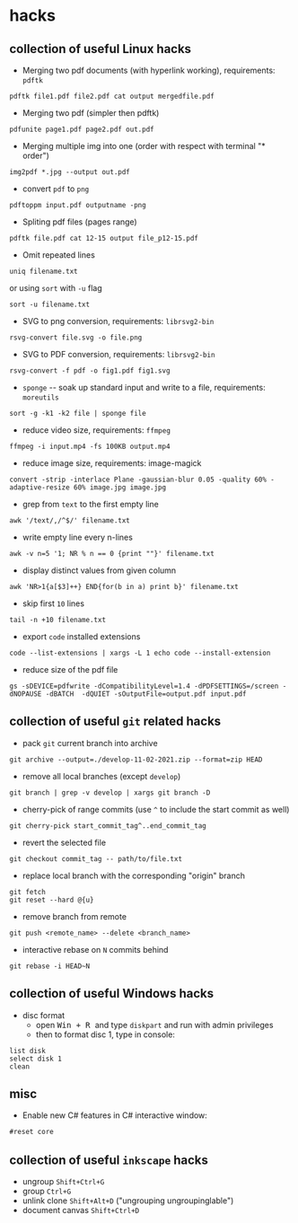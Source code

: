 # hacks

## collection of useful Linux hacks

- Merging two pdf documents (with hyperlink working), requirements: `pdftk`

```
pdftk file1.pdf file2.pdf cat output mergedfile.pdf
```

- Merging two pdf (simpler then pdftk)

```
pdfunite page1.pdf page2.pdf out.pdf
```

- Merging multiple img into one (order with respect with terminal "* order")

```
img2pdf *.jpg --output out.pdf
```

- convert `pdf` to `png`

```
pdftoppm input.pdf outputname -png
```

- Spliting pdf files (pages range)

```
pdftk file.pdf cat 12-15 output file_p12-15.pdf
```

- Omit repeated lines

```
uniq filename.txt
```

or using `sort` with `-u` flag

```
sort -u filename.txt
```

- SVG to png conversion, requirements: `librsvg2-bin`

```
rsvg-convert file.svg -o file.png
```

- SVG to PDF conversion, requirements: `librsvg2-bin`

```
rsvg-convert -f pdf -o fig1.pdf fig1.svg
```

- `sponge` -- soak up standard input and write to a file, requirements: `moreutils`

```
sort -g -k1 -k2 file | sponge file
```

- reduce video size, requirements: `ffmpeg`

```
ffmpeg -i input.mp4 -fs 100KB output.mp4
```

- reduce image size, requirements: image-magick

```
convert -strip -interlace Plane -gaussian-blur 0.05 -quality 60% -adaptive-resize 60% image.jpg image.jpg
```

- grep from `text` to the first empty line

```
awk '/text/,/^$/' filename.txt
```

- write empty line every n-lines

```
awk -v n=5 '1; NR % n == 0 {print ""}' filename.txt
```

- display distinct values from given column

```
awk 'NR>1{a[$3]++} END{for(b in a) print b}' filename.txt
```

- skip first `10` lines

```
tail -n +10 filename.txt
```

- export `code` installed extensions

```
code --list-extensions | xargs -L 1 echo code --install-extension
```

- reduce size of the pdf file

```
gs -sDEVICE=pdfwrite -dCompatibilityLevel=1.4 -dPDFSETTINGS=/screen -dNOPAUSE -dBATCH  -dQUIET -sOutputFile=output.pdf input.pdf
```

## collection of useful `git` related hacks

- pack `git` current branch into archive

```
git archive --output=./develop-11-02-2021.zip --format=zip HEAD
```

- remove all local branches (except `develop`)

```
git branch | grep -v develop | xargs git branch -D
```

- cherry-pick of range commits (use `^` to include the start commit as well)

```
git cherry-pick start_commit_tag^..end_commit_tag
```

- revert the selected file

```
git checkout commit_tag -- path/to/file.txt
```

- replace local branch with the corresponding "origin" branch 

```
git fetch
git reset --hard @{u}
```

- remove branch from remote

```
git push <remote_name> --delete <branch_name>
```

- interactive rebase on `N` commits behind

```
git rebase -i HEAD~N
```

## collection of useful Windows hacks

- disc format 
   - open <kbd> Win + R </kbd> and type `diskpart` and run with admin privileges
   - then to format disc 1, type in console:
```
list disk
select disk 1
clean
```

## misc

- Enable new C# features in C# interactive window:

```csharp
#reset core
```

## collection of useful `inkscape` hacks

- ungroup `Shift+Ctrl+G`
- group `Ctrl+G`
- unlink clone `Shift+Alt+D` ("ungrouping ungroupinglable")
- document canvas `Shift+Ctrl+D`
